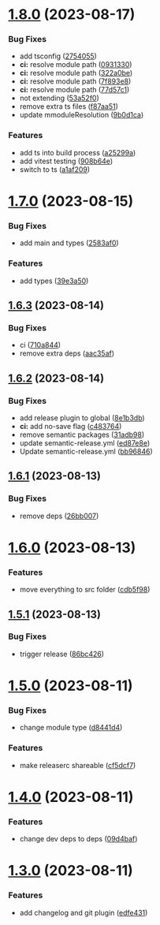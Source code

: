 # [1.8.0](https://github.com/crealgo/hotcakes-core/compare/v1.7.0...v1.8.0) (2023-08-17)


### Bug Fixes

* add tsconfig ([2754055](https://github.com/crealgo/hotcakes-core/commit/27540552ed869bf29a71e02c445457be5e0febd2))
* **ci:** resolve module path ([0931330](https://github.com/crealgo/hotcakes-core/commit/09313306569df6662b920cd89690c73aa328e3f9))
* **ci:** resolve module path ([322a0be](https://github.com/crealgo/hotcakes-core/commit/322a0be4f6bad7790a13f60281a77d4eddce7f86))
* **ci:** resolve module path ([7f893e8](https://github.com/crealgo/hotcakes-core/commit/7f893e89204dce740cfd6039f63663c293020461))
* **ci:** resolve module path ([77d57c1](https://github.com/crealgo/hotcakes-core/commit/77d57c183515b849560c194127e82a2f14c0237c))
* not extending ([53a52f0](https://github.com/crealgo/hotcakes-core/commit/53a52f0d67b69d2790e4925f6ccdee90d92f6bb3))
* remove extra ts files ([f87aa51](https://github.com/crealgo/hotcakes-core/commit/f87aa51d61bcb4b6f0fddab8bd547799c74b54b2))
* update mmoduleResolution ([9b0d1ca](https://github.com/crealgo/hotcakes-core/commit/9b0d1cafef722c260788483508f7804cf0c82803))


### Features

* add ts into build process ([a25299a](https://github.com/crealgo/hotcakes-core/commit/a25299af0e24e411010f3f11a69ee469d4732910))
* add vitest testing ([908b64e](https://github.com/crealgo/hotcakes-core/commit/908b64ea4481c5fa367754682706d926b088d889))
* switch to ts ([a1af209](https://github.com/crealgo/hotcakes-core/commit/a1af209712948402db2fcfb9353b3540dabb876c))

# [1.7.0](https://github.com/crealgo/hotcakes-core/compare/v1.6.3...v1.7.0) (2023-08-15)


### Bug Fixes

* add main and types ([2583af0](https://github.com/crealgo/hotcakes-core/commit/2583af01630a89037cf01b1f55549332a6576f77))


### Features

* add types ([39e3a50](https://github.com/crealgo/hotcakes-core/commit/39e3a508eb30be655e2cce63868d14abba1bc572))

## [1.6.3](https://github.com/crealgo/hotcakes-core/compare/v1.6.2...v1.6.3) (2023-08-14)


### Bug Fixes

* ci ([710a844](https://github.com/crealgo/hotcakes-core/commit/710a8442689c1af9ea497f4b2d17e6ed3a95d553))
* remove extra deps ([aac35af](https://github.com/crealgo/hotcakes-core/commit/aac35af24afb7bf11d370181fea206bb893471b7))

## [1.6.2](https://github.com/crealgo/hotcakes-core/compare/v1.6.1...v1.6.2) (2023-08-14)


### Bug Fixes

* add release plugin to global ([8e1b3db](https://github.com/crealgo/hotcakes-core/commit/8e1b3dbdf86d3893c4ba22ae24c7352d10bd44a4))
* **ci:** add no-save flag ([c483764](https://github.com/crealgo/hotcakes-core/commit/c483764cf85bb465235677539bd0f1fb9b00ff34))
* remove semantic packages ([31adb98](https://github.com/crealgo/hotcakes-core/commit/31adb986e6327aae6778eef4b2c9d7d2d8c6b8f8))
* update semantic-release.yml ([ed87e8e](https://github.com/crealgo/hotcakes-core/commit/ed87e8e0d7e975c3ea65762b95a2bda96dbd46f0))
* Update semantic-release.yml ([bb96846](https://github.com/crealgo/hotcakes-core/commit/bb96846cd0cc80af37c04e3e0663232878285384))

## [1.6.1](https://github.com/crealgo/hotcakes-core/compare/v1.6.0...v1.6.1) (2023-08-13)


### Bug Fixes

* remove deps ([26bb007](https://github.com/crealgo/hotcakes-core/commit/26bb007bf9e54f03774bc1ed9e7cfe0f5e63a2c4))

# [1.6.0](https://github.com/crealgo/hotcakes-core/compare/v1.5.1...v1.6.0) (2023-08-13)


### Features

* move everything to src folder ([cdb5f98](https://github.com/crealgo/hotcakes-core/commit/cdb5f98310492470fb5087d02f6448f85c7e0ede))

## [1.5.1](https://github.com/crealgo/hotcakes-core/compare/v1.5.0...v1.5.1) (2023-08-13)


### Bug Fixes

* trigger release ([86bc426](https://github.com/crealgo/hotcakes-core/commit/86bc426812ad80563d196fb0949549138ad3307c))

# [1.5.0](https://github.com/crealgo/hotcakes-core/compare/v1.4.0...v1.5.0) (2023-08-11)


### Bug Fixes

* change module type ([d8441d4](https://github.com/crealgo/hotcakes-core/commit/d8441d413ed080b30d0d167cdb099f38412cd178))


### Features

* make releaserc shareable ([cf5dcf7](https://github.com/crealgo/hotcakes-core/commit/cf5dcf7e554f6f6c177e1a7dbc7dcedcb308a14e))

# [1.4.0](https://github.com/crealgo/hotcakes-core/compare/v1.3.0...v1.4.0) (2023-08-11)


### Features

* change dev deps to deps ([09d4baf](https://github.com/crealgo/hotcakes-core/commit/09d4baf438be256f136b2ce031a22e9c24da819b))

# [1.3.0](https://github.com/crealgo/hotcakes-core/compare/v1.2.0...v1.3.0) (2023-08-11)


### Features

* add changelog and git plugin ([edfe431](https://github.com/crealgo/hotcakes-core/commit/edfe431792382b6e5f1c98b800c76ac5e7888890))
